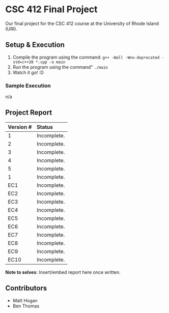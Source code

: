 # CSC 412 Final Project
Our final project for the CSC 412 course at the University of Rhode Island (URI).

## Setup & Execution
1. Compile the program using the command:
   ``g++ -Wall -Wno-deprecated -std=c++20 *.cpp -o main``
2. Run the program using the command"
   ``./main``
3. Watch it go! :D

### Sample Execution
n/a

## Project Report
| Version # | Status |
| :--- | :--- |
| 1 | Incomplete. |
| 2 | Incomplete. |
| 3 | Incomplete. |
| 4 | Incomplete. |
| 5 | Incomplete. |
| 1 | Incomplete. |
| EC1 | Incomplete. |
| EC2 | Incomplete. |
| EC3 | Incomplete. |
| EC4 | Incomplete. |
| EC5 | Incomplete. |
| EC6 | Incomplete. |
| EC7 | Incomplete. |
| EC8 | Incomplete. |
| EC9 | Incomplete. |
| EC10 | Incomplete. |

**Note to selves**: Insert/embed report here once written.

## Contributors
- Matt Hogan
- Ben Thomas

